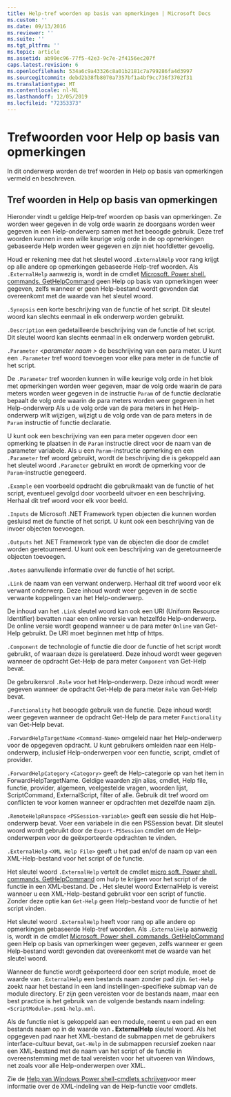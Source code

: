 ```yaml
---
title: Help-tref woorden op basis van opmerkingen | Microsoft Docs
ms.custom: ''
ms.date: 09/13/2016
ms.reviewer: ''
ms.suite: ''
ms.tgt_pltfrm: ''
ms.topic: article
ms.assetid: ab90ec96-77f5-42e3-9c7e-2f4156ec207f
caps.latest.revision: 6
ms.openlocfilehash: 534a6c9a43326c8a01b2181c7a799286fa4d3997
ms.sourcegitcommit: debd2b38fb8070a7357bf1a4bf9cc736f3702f31
ms.translationtype: MT
ms.contentlocale: nl-NL
ms.lasthandoff: 12/05/2019
ms.locfileid: "72353373"
---
```

# <a name="comment-based-help-keywords"></a>Trefwoorden voor Help op basis van opmerkingen

In dit onderwerp worden de tref woorden in Help op basis van opmerkingen vermeld en beschreven.

## <a name="keywords-in-comment-based-help"></a>Tref woorden in Help op basis van opmerkingen

Hieronder vindt u geldige Help-tref woorden op basis van opmerkingen. Ze worden weer gegeven in de volg orde waarin ze doorgaans worden weer gegeven in een Help-onderwerp samen met het beoogde gebruik. Deze tref woorden kunnen in een wille keurige volg orde in de op opmerkingen gebaseerde Help worden weer gegeven en zijn niet hoofdletter gevoelig.

Houd er rekening mee dat het sleutel woord `.ExternalHelp` voor rang krijgt op alle andere op opmerkingen gebaseerde Help-tref woorden. Als `.ExternalHelp` aanwezig is, wordt in de cmdlet [Microsoft. Power shell. commands. GetHelpCommand](/dotnet/api/Microsoft.PowerShell.Commands.gethelpcommand) geen Help op basis van opmerkingen weer gegeven, zelfs wanneer er geen Help-bestand wordt gevonden dat overeenkomt met de waarde van het sleutel woord.

`.Synopsis` een korte beschrijving van de functie of het script. Dit sleutel woord kan slechts eenmaal in elk onderwerp worden gebruikt.

`.Description` een gedetailleerde beschrijving van de functie of het script. Dit sleutel woord kan slechts eenmaal in elk onderwerp worden gebruikt.

`.Parameter` *\<parameter naam >* de beschrijving van een para meter. U kunt een `.Parameter` tref woord toevoegen voor elke para meter in de functie of het script.

De `.Parameter` tref woorden kunnen in wille keurige volg orde in het blok met opmerkingen worden weer gegeven, maar de volg orde waarin de para meters worden weer gegeven in de instructie `Param` of de functie declaratie bepaalt de volg orde waarin de para meters worden weer gegeven in het Help-onderwerp Als u de volg orde van de para meters in het Help-onderwerp wilt wijzigen, wijzigt u de volg orde van de para meters in de `Param` instructie of functie declaratie.

U kunt ook een beschrijving van een para meter opgeven door een opmerking te plaatsen in de `Param` instructie direct voor de naam van de parameter variabele. Als u een `Param`-instructie opmerking en een `.Parameter` tref woord gebruikt, wordt de beschrijving die is gekoppeld aan het sleutel woord `.Parameter` gebruikt en wordt de opmerking voor de `Param`-instructie genegeerd.

`.Example` een voorbeeld opdracht die gebruikmaakt van de functie of het script, eventueel gevolgd door voorbeeld uitvoer en een beschrijving. Herhaal dit tref woord voor elk voor beeld.

`.Inputs` de Microsoft .NET Framework typen objecten die kunnen worden gesluisd met de functie of het script. U kunt ook een beschrijving van de invoer objecten toevoegen.

`.Outputs` het .NET Framework type van de objecten die door de cmdlet worden geretourneerd. U kunt ook een beschrijving van de geretourneerde objecten toevoegen.

`.Notes` aanvullende informatie over de functie of het script.

`.Link` de naam van een verwant onderwerp. Herhaal dit tref woord voor elk verwant onderwerp. Deze inhoud wordt weer gegeven in de sectie verwante koppelingen van het Help-onderwerp.

De inhoud van het `.Link` sleutel woord kan ook een URI (Uniform Resource Identifier) bevatten naar een online versie van hetzelfde Help-onderwerp. De online versie wordt geopend wanneer u de para meter `Online` van Get-Help gebruikt. De URI moet beginnen met http of https.

`.Component` de technologie of functie die door de functie of het script wordt gebruikt, of waaraan deze is gerelateerd. Deze inhoud wordt weer gegeven wanneer de opdracht Get-Help de para meter `Component` van Get-Help bevat.

De gebruikersrol `.Role` voor het Help-onderwerp. Deze inhoud wordt weer gegeven wanneer de opdracht Get-Help de para meter `Role` van Get-Help bevat.

`.Functionality` het beoogde gebruik van de functie. Deze inhoud wordt weer gegeven wanneer de opdracht Get-Help de para meter `Functionality` van Get-Help bevat.

`.ForwardHelpTargetName` `<Command-Name>` omgeleid naar het Help-onderwerp voor de opgegeven opdracht. U kunt gebruikers omleiden naar een Help-onderwerp, inclusief Help-onderwerpen voor een functie, script, cmdlet of provider.

`.ForwardHelpCategory` `<Category>` geeft de Help-categorie op van het item in ForwardHelpTargetName. Geldige waarden zijn alias, cmdlet, Help file, functie, provider, algemeen, veelgestelde vragen, woorden lijst, ScriptCommand, ExternalScript, filter of alle. Gebruik dit tref woord om conflicten te voor komen wanneer er opdrachten met dezelfde naam zijn.

`.RemoteHelpRunspace` `<PSSession-variable>` geeft een sessie die het Help-onderwerp bevat. Voer een variabele in die een PSSession bevat. Dit sleutel woord wordt gebruikt door de `Export-PSSession` cmdlet om de Help-onderwerpen voor de geëxporteerde opdrachten te vinden.

`.ExternalHelp` `<XML Help File>` geeft u het pad en/of de naam op van een XML-Help-bestand voor het script of de functie.

Het sleutel woord `.ExternalHelp` vertelt de cmdlet [micro soft. Power shell. commands. GetHelpCommand](/dotnet/api/Microsoft.PowerShell.Commands.gethelpcommand) om hulp te krijgen voor het script of de functie in een XML-bestand. De **.** Het sleutel woord ExternalHelp is vereist wanneer u een XML-Help-bestand gebruikt voor een script of functie. Zonder deze optie kan `Get-Help` geen Help-bestand voor de functie of het script vinden.

Het sleutel woord `.ExternalHelp` heeft voor rang op alle andere op opmerkingen gebaseerde Help-tref woorden. Als `.ExternalHelp` aanwezig is, wordt in de cmdlet [Microsoft. Power shell. commands. GetHelpCommand](/dotnet/api/Microsoft.PowerShell.Commands.gethelpcommand) geen Help op basis van opmerkingen weer gegeven, zelfs wanneer er geen Help-bestand wordt gevonden dat overeenkomt met de waarde van het sleutel woord.

Wanneer de functie wordt geëxporteerd door een script module, moet de waarde van `.ExternalHelp` een bestands naam zonder pad zijn. `Get-Help` zoekt naar het bestand in een land instellingen-specifieke submap van de module directory. Er zijn geen vereisten voor de bestands naam, maar een best practice is het gebruik van de volgende bestands naam indeling: `<ScriptModule>.psm1-help.xml`.

Als de functie niet is gekoppeld aan een module, neemt u een pad en een bestands naam op in de waarde van **. ExternalHelp** sleutel woord. Als het opgegeven pad naar het XML-bestand de submappen met de gebruikers interface-cultuur bevat, `Get-Help` in de submappen recursief zoeken naar een XML-bestand met de naam van het script of de functie in overeenstemming met de taal vereisten voor het uitvoeren van Windows, net zoals voor alle Help-onderwerpen over XML.

Zie de [Help van Windows Power shell-cmdlets schrijven](./writing-help-for-windows-powershell-cmdlets.md)voor meer informatie over de XML-indeling van de Help-functie voor cmdlets.